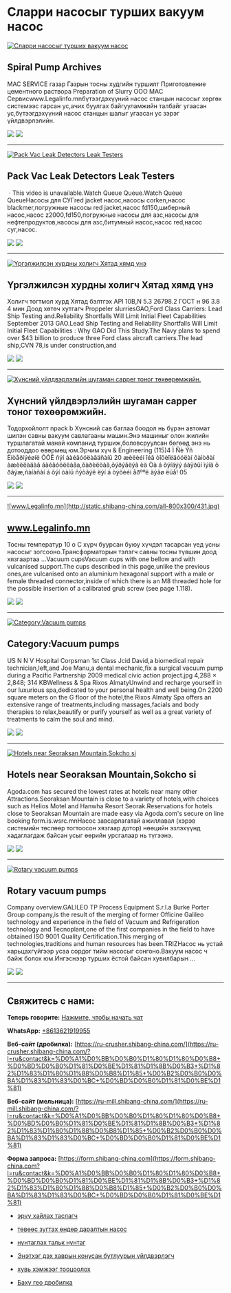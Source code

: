 # Сларри насосыг турших вакуум насос

<a href="https://swt.shibang-china.com/?l=ru&img&k=%D0%A1%D0%BB%D0%B0%D1%80%D1%80%D0%B8+%D0%BD%D0%B0%D1%81%D0%BE%D1%81%D1%8B%D0%B3+%D1%82%D1%83%D1%80%D1%88%D0%B8%D1%85+%D0%B2%D0%B0%D0%BA%D1%83%D1%83%D0%BC+%D0%BD%D0%B0%D1%81%D0%BE%D1%81" target="_blank">![Сларри насосыг турших вакуум насос](http://static.shibang-china.com/all-800x300/198.jpg)</a>

## Spiral Pump Archives
MAC SERVICE газар Газрын тосны худгийн туршилт Приготовление цементного раствора Preparation of Slurry ООО МАС Сервисwww.Legalinfo.mnбүтээгдэхүүний насос станцын насосыг хөргөх системээс гарсан ус,ачих буулгах байгууламжийн талбайг угаасан ус,бүтээгдэхүүний насос станцын шалыг угаасан ус зэрэг үйлдвэрлэлийн.


<a href="https://whatsapp.shibangsoft.com/WhatsApp.php" target="_blank" title="WhatsApp">![](http://static.shibang-china.com/icon/whatsapp.png)</a> <a href="https://swt.shibang-china.com/?l=ru&icon&k=%D0%A1%D0%BB%D0%B0%D1%80%D1%80%D0%B8+%D0%BD%D0%B0%D1%81%D0%BE%D1%81%D1%8B%D0%B3+%D1%82%D1%83%D1%80%D1%88%D0%B8%D1%85+%D0%B2%D0%B0%D0%BA%D1%83%D1%83%D0%BC+%D0%BD%D0%B0%D1%81%D0%BE%D1%81" target="_blank">![](http://static.shibang-china.com/icon/chat-ru.png)</a>

---

<a href="https://swt.shibang-china.com/?l=ru&img&k=%D0%A1%D0%BB%D0%B0%D1%80%D1%80%D0%B8+%D0%BD%D0%B0%D1%81%D0%BE%D1%81%D1%8B%D0%B3+%D1%82%D1%83%D1%80%D1%88%D0%B8%D1%85+%D0%B2%D0%B0%D0%BA%D1%83%D1%83%D0%BC+%D0%BD%D0%B0%D1%81%D0%BE%D1%81" target="_blank">![Pack Vac Leak Detectors Leak Testers](http://static.shibang-china.com/all-800x300/86.jpg)</a>

## Pack Vac Leak Detectors Leak Testers
&nbsp;&#0183;&#32;This video is unavailable.Watch Queue Queue.Watch Queue QueueНасосы для СУГred jacket насос,насосы corken,насос blackmer,погружные насосы red jacket,насос fd150,шиберный насос,насос z2000,fd150,погружные насосы для азс,насосы для нефтепродуктов,насосы для азс,битумный насос,насос red,насос суг,насос.


<a href="https://whatsapp.shibangsoft.com/WhatsApp.php" target="_blank" title="WhatsApp">![](http://static.shibang-china.com/icon/whatsapp.png)</a> <a href="https://swt.shibang-china.com/?l=ru&icon&k=%D0%A1%D0%BB%D0%B0%D1%80%D1%80%D0%B8+%D0%BD%D0%B0%D1%81%D0%BE%D1%81%D1%8B%D0%B3+%D1%82%D1%83%D1%80%D1%88%D0%B8%D1%85+%D0%B2%D0%B0%D0%BA%D1%83%D1%83%D0%BC+%D0%BD%D0%B0%D1%81%D0%BE%D1%81" target="_blank">![](http://static.shibang-china.com/icon/chat-ru.png)</a>

---

<a href="https://swt.shibang-china.com/?l=ru&img&k=%D0%A1%D0%BB%D0%B0%D1%80%D1%80%D0%B8+%D0%BD%D0%B0%D1%81%D0%BE%D1%81%D1%8B%D0%B3+%D1%82%D1%83%D1%80%D1%88%D0%B8%D1%85+%D0%B2%D0%B0%D0%BA%D1%83%D1%83%D0%BC+%D0%BD%D0%B0%D1%81%D0%BE%D1%81" target="_blank">![Үргэлжилсэн хурдны холигч Хятад хямд үнэ](http://static.shibang-china.com/all-800x300/1024.jpg)</a>

## Үргэлжилсэн хурдны холигч Хятад хямд үнэ
Холигч тогтмол хурд Хятад бэлтгэх API 10B,N 5.3 26798.2 ГОСТ н 96 3.8 4 мин Доод хөтөч хутгагч Proppeler slurriesGAO,Ford Class Carriers: Lead Ship Testing and.Reliability Shortfalls Will Limit Initial Fleet Capabilities September 2013 GAO.Lead Ship Testing and Reliability Shortfalls Will Limit Initial Fleet Capabilities : Why GAO Did This Study.The Navy plans to spend over $43 billion to produce three Ford class aircraft carriers.The lead ship,CVN 78,is under construction,and


<a href="https://whatsapp.shibangsoft.com/WhatsApp.php" target="_blank" title="WhatsApp">![](http://static.shibang-china.com/icon/whatsapp.png)</a> <a href="https://swt.shibang-china.com/?l=ru&icon&k=%D0%A1%D0%BB%D0%B0%D1%80%D1%80%D0%B8+%D0%BD%D0%B0%D1%81%D0%BE%D1%81%D1%8B%D0%B3+%D1%82%D1%83%D1%80%D1%88%D0%B8%D1%85+%D0%B2%D0%B0%D0%BA%D1%83%D1%83%D0%BC+%D0%BD%D0%B0%D1%81%D0%BE%D1%81" target="_blank">![](http://static.shibang-china.com/icon/chat-ru.png)</a>

---

<a href="https://swt.shibang-china.com/?l=ru&img&k=%D0%A1%D0%BB%D0%B0%D1%80%D1%80%D0%B8+%D0%BD%D0%B0%D1%81%D0%BE%D1%81%D1%8B%D0%B3+%D1%82%D1%83%D1%80%D1%88%D0%B8%D1%85+%D0%B2%D0%B0%D0%BA%D1%83%D1%83%D0%BC+%D0%BD%D0%B0%D1%81%D0%BE%D1%81" target="_blank">![Хүнсний үйлдвэрлэлийн шугаман capper тоног төхөөрөмжийн.](http://static.shibang-china.com/all-800x300/187.jpg)</a>

## Хүнсний үйлдвэрлэлийн шугаман capper тоног төхөөрөмжийн.
Тодорхойлолт npack b Хүнсний сав баглаа боодол нь бүрэн автомат шилэн савны вакуум савлагааны машин.Энэ машиныг олон жилийн туршлагатай манай компанид туршиж,боловсруулсан бөгөөд энэ нь дотооддоо өвөрмөц юм.Эрчим хүч &amp; Engineering (115)4 &#204; &#209;&#232; &#221;&#241; &#200;&#237;&#242;&#229;&#240;&#237;&#253;&#233;&#248;&#237;&#235; &#213;&#213;&#202; &#241;&#253;&#237; &#225;&#224;&#233;&#227;&#243;&#243;&#235;&#224;&#227;&#228;&#241;&#224;&#237;&#251; 20 &#230;&#232;&#235;&#232;&#233;&#237; &#238;&#233;&#227; &#242;&#238;&#245;&#232;&#238;&#235;&#228;&#243;&#243;&#235;&#224;&#237; &#245;&#224;&#236;&#242;&#240;&#224;&#237; &#224;&#230;&#232;&#235;&#235;&#224;&#228;&#224;&#227; &#225;&#224;&#233;&#227;&#243;&#243;&#235;&#235;&#224;&#227;а,&#245;&#224;&#240;&#232;&#235;&#246;&#224;&#227;,&#245;&#253;&#240;&#253;&#227;&#235;&#253;&#227; &#232;&#228; &#210;&#224; &#225; &#245;&#253;&#237;&#228;&#253;&#253; &#225;&#224;&#255;&#240;&#251;&#237; &#236;&#253;&#237;&#228; &#245; &#240;&#227;&#253;&#230;,&#241;&#224;&#237;&#224;&#241;&#224;&#237; &#225; &#245;&#253;&#237; &#242;&#224;&#237;&#252; &#241;&#253;&#242;&#227;&#253;&#235; &#235;&#253;&#237; &#225; &#242;&#253;&#245;&#232;&#233;&#237; &#229;&#240;&#186;&#186;&#235; &#228;&#253;&#226;&#248; &#235;&#252;&#229;! 05


<a href="https://whatsapp.shibangsoft.com/WhatsApp.php" target="_blank" title="WhatsApp">![](http://static.shibang-china.com/icon/whatsapp.png)</a> <a href="https://swt.shibang-china.com/?l=ru&icon&k=%D0%A1%D0%BB%D0%B0%D1%80%D1%80%D0%B8+%D0%BD%D0%B0%D1%81%D0%BE%D1%81%D1%8B%D0%B3+%D1%82%D1%83%D1%80%D1%88%D0%B8%D1%85+%D0%B2%D0%B0%D0%BA%D1%83%D1%83%D0%BC+%D0%BD%D0%B0%D1%81%D0%BE%D1%81" target="_blank">![](http://static.shibang-china.com/icon/chat-ru.png)</a>

---

<a href="https://swt.shibang-china.com/?l=ru&img&k=%D0%A1%D0%BB%D0%B0%D1%80%D1%80%D0%B8+%D0%BD%D0%B0%D1%81%D0%BE%D1%81%D1%8B%D0%B3+%D1%82%D1%83%D1%80%D1%88%D0%B8%D1%85+%D0%B2%D0%B0%D0%BA%D1%83%D1%83%D0%BC+%D0%BD%D0%B0%D1%81%D0%BE%D1%81" target="_blank">![www.Legalinfo.mn](http://static.shibang-china.com/all-800x300/431.jpg)</a>

## www.Legalinfo.mn
Тосны температур 10 о С хүрч буурсан буюу хүчдэл тасарсан үед усны насосыг зогсооно.Трансформаторын тэлэгч савны тосны түвшин доод хязгаартаа …Vacuum cupsVacuum cups with one bellow and with vulcanised support.The cups described in this page,unlike the previous ones,are vulcanised onto an aluminium hexagonal support with a male or female threaded connector,inside of which there is an M8 threaded hole for the possible insertion of a calibrated grub screw (see page 1.118).


<a href="https://whatsapp.shibangsoft.com/WhatsApp.php" target="_blank" title="WhatsApp">![](http://static.shibang-china.com/icon/whatsapp.png)</a> <a href="https://swt.shibang-china.com/?l=ru&icon&k=%D0%A1%D0%BB%D0%B0%D1%80%D1%80%D0%B8+%D0%BD%D0%B0%D1%81%D0%BE%D1%81%D1%8B%D0%B3+%D1%82%D1%83%D1%80%D1%88%D0%B8%D1%85+%D0%B2%D0%B0%D0%BA%D1%83%D1%83%D0%BC+%D0%BD%D0%B0%D1%81%D0%BE%D1%81" target="_blank">![](http://static.shibang-china.com/icon/chat-ru.png)</a>

---

<a href="https://swt.shibang-china.com/?l=ru&img&k=%D0%A1%D0%BB%D0%B0%D1%80%D1%80%D0%B8+%D0%BD%D0%B0%D1%81%D0%BE%D1%81%D1%8B%D0%B3+%D1%82%D1%83%D1%80%D1%88%D0%B8%D1%85+%D0%B2%D0%B0%D0%BA%D1%83%D1%83%D0%BC+%D0%BD%D0%B0%D1%81%D0%BE%D1%81" target="_blank">![Category:Vacuum pumps](http://static.shibang-china.com/all-800x300/387.jpg)</a>

## Category:Vacuum pumps
US N N V Hospital Corpsman 1st Class Jcid David,a biomedical repair technician,left,and Joe Manu,a dental mechanic,fix a surgical vacuum pump during a Pacific Partnership 2009 medical civic action project.jpg 4,288 &#215; 2,848; 314 KBWellness &amp; Spa Rixos AlmatyUnwind and recharge yourself in our luxurious spa,dedicated to your personal health and well being.On 2200 square meters on the G floor of the hotel,the Rixos Almaty Spa offers an extensive range of treatments,including massages,facials and body therapies to relax,beautify or purify yourself as well as a great variety of treatments to calm the soul and mind.


<a href="https://whatsapp.shibangsoft.com/WhatsApp.php" target="_blank" title="WhatsApp">![](http://static.shibang-china.com/icon/whatsapp.png)</a> <a href="https://swt.shibang-china.com/?l=ru&icon&k=%D0%A1%D0%BB%D0%B0%D1%80%D1%80%D0%B8+%D0%BD%D0%B0%D1%81%D0%BE%D1%81%D1%8B%D0%B3+%D1%82%D1%83%D1%80%D1%88%D0%B8%D1%85+%D0%B2%D0%B0%D0%BA%D1%83%D1%83%D0%BC+%D0%BD%D0%B0%D1%81%D0%BE%D1%81" target="_blank">![](http://static.shibang-china.com/icon/chat-ru.png)</a>

---

<a href="https://swt.shibang-china.com/?l=ru&img&k=%D0%A1%D0%BB%D0%B0%D1%80%D1%80%D0%B8+%D0%BD%D0%B0%D1%81%D0%BE%D1%81%D1%8B%D0%B3+%D1%82%D1%83%D1%80%D1%88%D0%B8%D1%85+%D0%B2%D0%B0%D0%BA%D1%83%D1%83%D0%BC+%D0%BD%D0%B0%D1%81%D0%BE%D1%81" target="_blank">![Hotels near Seoraksan Mountain,Sokcho si](http://static.shibang-china.com/all-800x300/968.jpg)</a>

## Hotels near Seoraksan Mountain,Sokcho si
Agoda.com has secured the lowest rates at hotels near many other Attractions.Seoraksan Mountain is close to a variety of hotels,with choices such as Helios Motel and Hanwha Resort Seorak.Reservations for hotels close to Seoraksan Mountain are made easy via Agoda.com's secure on line booking form.is.wsrc.mnНасос завсарлагатай ажиллавал (хэрэв системийн төслөөр тогтоосон хязгаар дотор) нөөцийн эзлэхүүнд хадаглагдаж байсан усыг өөрийн урсгалаар нь түгээнэ.


<a href="https://whatsapp.shibangsoft.com/WhatsApp.php" target="_blank" title="WhatsApp">![](http://static.shibang-china.com/icon/whatsapp.png)</a> <a href="https://swt.shibang-china.com/?l=ru&icon&k=%D0%A1%D0%BB%D0%B0%D1%80%D1%80%D0%B8+%D0%BD%D0%B0%D1%81%D0%BE%D1%81%D1%8B%D0%B3+%D1%82%D1%83%D1%80%D1%88%D0%B8%D1%85+%D0%B2%D0%B0%D0%BA%D1%83%D1%83%D0%BC+%D0%BD%D0%B0%D1%81%D0%BE%D1%81" target="_blank">![](http://static.shibang-china.com/icon/chat-ru.png)</a>

---

<a href="https://swt.shibang-china.com/?l=ru&img&k=%D0%A1%D0%BB%D0%B0%D1%80%D1%80%D0%B8+%D0%BD%D0%B0%D1%81%D0%BE%D1%81%D1%8B%D0%B3+%D1%82%D1%83%D1%80%D1%88%D0%B8%D1%85+%D0%B2%D0%B0%D0%BA%D1%83%D1%83%D0%BC+%D0%BD%D0%B0%D1%81%D0%BE%D1%81" target="_blank">![Rotary vacuum pumps](http://static.shibang-china.com/all-800x300/319.jpg)</a>

## Rotary vacuum pumps
Company overview.GALILEO TP Process Equipment S.r.l.a Burke Porter Group company,is the result of the merging of former Officine Galileo technology and experience in the field of Vacuum and Refrigeration technology and Tecnoplant,one of the first companies in the field to have obtained ISO 9001 Quality Certification.This merging of technologies,traditions and human resources has been.TRIZНасос нь устай харьцахгүйгээр усаа сордог тийм насосыг сонгоно.Вакуум насос ч байж болох юм.Ингэснээр турших ёстой байсан хувилбарын …


<a href="https://whatsapp.shibangsoft.com/WhatsApp.php" target="_blank" title="WhatsApp">![](http://static.shibang-china.com/icon/whatsapp.png)</a> <a href="https://swt.shibang-china.com/?l=ru&icon&k=%D0%A1%D0%BB%D0%B0%D1%80%D1%80%D0%B8+%D0%BD%D0%B0%D1%81%D0%BE%D1%81%D1%8B%D0%B3+%D1%82%D1%83%D1%80%D1%88%D0%B8%D1%85+%D0%B2%D0%B0%D0%BA%D1%83%D1%83%D0%BC+%D0%BD%D0%B0%D1%81%D0%BE%D1%81" target="_blank">![](http://static.shibang-china.com/icon/chat-ru.png)</a>

---
## Свяжитесь с нами:

**Теперь говорите:** [Нажмите, чтобы начать чат](https://swt.shibang-china.com?l=ru&contact&k=%D0%A1%D0%BB%D0%B0%D1%80%D1%80%D0%B8+%D0%BD%D0%B0%D1%81%D0%BE%D1%81%D1%8B%D0%B3+%D1%82%D1%83%D1%80%D1%88%D0%B8%D1%85+%D0%B2%D0%B0%D0%BA%D1%83%D1%83%D0%BC+%D0%BD%D0%B0%D1%81%D0%BE%D1%81)

**WhatsApp:**  [+8613621919955](https://whatsapp.shibangsoft.com/WhatsApp.php)

**Веб-сайт (дробилка):** [https://ru-crusher.shibang-china.com/](https://ru-crusher.shibang-china.com/?l=ru&contact&k=%D0%A1%D0%BB%D0%B0%D1%80%D1%80%D0%B8+%D0%BD%D0%B0%D1%81%D0%BE%D1%81%D1%8B%D0%B3+%D1%82%D1%83%D1%80%D1%88%D0%B8%D1%85+%D0%B2%D0%B0%D0%BA%D1%83%D1%83%D0%BC+%D0%BD%D0%B0%D1%81%D0%BE%D1%81)

**Веб-сайт (мельница):** [https://ru-mill.shibang-china.com/](https://ru-mill.shibang-china.com/?l=ru&contact&k=%D0%A1%D0%BB%D0%B0%D1%80%D1%80%D0%B8+%D0%BD%D0%B0%D1%81%D0%BE%D1%81%D1%8B%D0%B3+%D1%82%D1%83%D1%80%D1%88%D0%B8%D1%85+%D0%B2%D0%B0%D0%BA%D1%83%D1%83%D0%BC+%D0%BD%D0%B0%D1%81%D0%BE%D1%81)

**Форма запроса:** [https://form.shibang-china.com](https://form.shibang-china.com?l=ru&contact&k=%D0%A1%D0%BB%D0%B0%D1%80%D1%80%D0%B8+%D0%BD%D0%B0%D1%81%D0%BE%D1%81%D1%8B%D0%B3+%D1%82%D1%83%D1%80%D1%88%D0%B8%D1%85+%D0%B2%D0%B0%D0%BA%D1%83%D1%83%D0%BC+%D0%BD%D0%B0%D1%81%D0%BE%D1%81)

* [эрүү хайлах таслагч](../129/%D1%8D%D1%80%D2%AF%D2%AF%20%D1%85%D0%B0%D0%B9%D0%BB%D0%B0%D1%85%20%D1%82%D0%B0%D1%81%D0%BB%D0%B0%D0%B3%D1%87.md)

* [төвөөс зугтах өндөр даралтын насос](../128/%D1%82%D3%A9%D0%B2%D3%A9%D3%A9%D1%81%20%D0%B7%D1%83%D0%B3%D1%82%D0%B0%D1%85%20%D3%A9%D0%BD%D0%B4%D3%A9%D1%80%20%D0%B4%D0%B0%D1%80%D0%B0%D0%BB%D1%82%D1%8B%D0%BD%20%D0%BD%D0%B0%D1%81%D0%BE%D1%81.md)

* [нунтаглах тальк нунтаг](../129/%D0%BD%D1%83%D0%BD%D1%82%D0%B0%D0%B3%D0%BB%D0%B0%D1%85%20%D1%82%D0%B0%D0%BB%D1%8C%D0%BA%20%D0%BD%D1%83%D0%BD%D1%82%D0%B0%D0%B3.md)

* [Энэтхэг дэх хаврын конусан бутлуурын үйлдвэрлэгч](../126/%D0%AD%D0%BD%D1%8D%D1%82%D1%85%D1%8D%D0%B3%20%D0%B4%D1%8D%D1%85%20%D1%85%D0%B0%D0%B2%D1%80%D1%8B%D0%BD%20%D0%BA%D0%BE%D0%BD%D1%83%D1%81%D0%B0%D0%BD%20%D0%B1%D1%83%D1%82%D0%BB%D1%83%D1%83%D1%80%D1%8B%D0%BD%20%D2%AF%D0%B9%D0%BB%D0%B4%D0%B2%D1%8D%D1%80%D0%BB%D1%8D%D0%B3%D1%87.md)

* [хувь хэмжээг тооцоолох](../129/%D1%85%D1%83%D0%B2%D1%8C%20%D1%85%D1%8D%D0%BC%D0%B6%D1%8D%D1%8D%D0%B3%20%D1%82%D0%BE%D0%BE%D1%86%D0%BE%D0%BE%D0%BB%D0%BE%D1%85.md)

* [Баху гео дробилка](../130/%D0%91%D0%B0%D1%85%D1%83%20%D0%B3%D0%B5%D0%BE%20%D0%B4%D1%80%D0%BE%D0%B1%D0%B8%D0%BB%D0%BA%D0%B0.md)